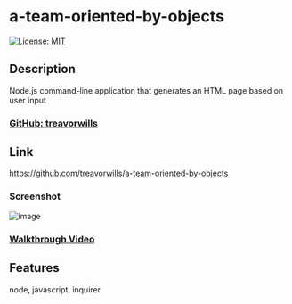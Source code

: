 # a-team-oriented-by-objects
  [![License: MIT](https://img.shields.io/badge/License-MIT-yellow.svg)](https://opensource.org/licenses/MIT)

## Description
Node.js command-line application that generates an HTML page based on user input

### [ GitHub: treavorwills ]( https://github.com/treavorwills )

## Link
[ https://github.com/treavorwills/a-team-oriented-by-objects ]( https://github.com/treavorwills/a-team-oriented-by-objects )


### Screenshot
![image](https://user-images.githubusercontent.com/25040852/187137443-f15d8a47-dc86-4f92-9ed2-a59f89c34967.png)

### [ Walkthrough Video ](https://drive.google.com/file/d/1v7AqxvfcJWPNihbLD0XukSfSmR2ucqvB/view)

## Features
node, javascript, inquirer
